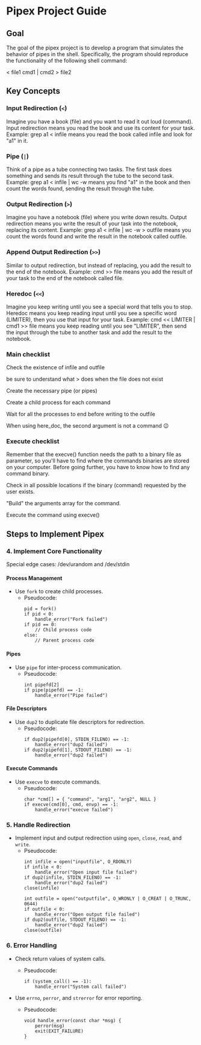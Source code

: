 # Pipex Project Guide

## Goal
The goal of the pipex project is to develop a program that simulates the behavior of pipes in the shell. Specifically, the program should reproduce the functionality of the following shell command:

< file1 cmd1 | cmd2 > file2

## Key Concepts

### Input Redirection (`<`)
Imagine you have a book (file) and you want to read it out loud (command).
Input redirection means you read the book and use its content for your task.
Example: grep a1 < infile means you read the book called infile and look for "a1" in it.

### Pipe (`|`)
Think of a pipe as a tube connecting two tasks.
The first task does something and sends its result through the tube to the second task.
Example: grep a1 < infile | wc -w means you find "a1" in the book and then count the words found, sending the result through the tube.

### Output Redirection (`>`)
Imagine you have a notebook (file) where you write down results.
Output redirection means you write the result of your task into the notebook, replacing its content.
Example: grep a1 < infile | wc -w > outfile means you count the words found and write the result in the notebook called outfile.

### Append Output Redirection (`>>`)
Similar to output redirection, but instead of replacing, you add the result to the end of the notebook.
Example: cmd >> file means you add the result of your task to the end of the notebook called file.

### Heredoc (`<<`)
Imagine you keep writing until you see a special word that tells you to stop.
Heredoc means you keep reading input until you see a specific word (LIMITER), then you use that input for your task.
Example: cmd << LIMITER | cmd1 >> file means you keep reading until you see "LIMITER", then send the input through the tube to another task and add the result to the notebook.


### Main checklist

Check the existence of infile and outfile


be sure to understand what > does when the file does not exist


Create the necessary pipe (or pipes)


Create a child process for each command


Wait for all the processes to end before writing to the outfile

When using here_doc, the second argument is not a command 😉

### Execute checklist

Remember that the execve() function needs the path to a binary file as parameter, so you'll have to find where the commands binaries are stored on your computer. Before going further, you have to know how to find any command binary.


Check in all possible locations if the binary (command) requested by the user exists.


"Build" the arguments array for the command.

Execute the command using execve()

## Steps to Implement Pipex

### 4. Implement Core Functionality

Special edge cases: /dev/urandom and /dev/stdin

#### Process Management
- Use `fork` to create child processes.
  - Pseudocode:
    ```
    pid = fork()
    if pid < 0:
        handle_error("Fork failed")
    if pid == 0:
        // Child process code
    else:
        // Parent process code
    ```

#### Pipes
- Use `pipe` for inter-process communication.
  - Pseudocode:
    ```
    int pipefd[2]
    if pipe(pipefd) == -1:
        handle_error("Pipe failed")
    ```

#### File Descriptors
- Use `dup2` to duplicate file descriptors for redirection.
  - Pseudocode:
    ```
    if dup2(pipefd[0], STDIN_FILENO) == -1:
        handle_error("dup2 failed")
    if dup2(pipefd[1], STDOUT_FILENO) == -1:
        handle_error("dup2 failed")
    ```

#### Execute Commands
- Use `execve` to execute commands.
  - Pseudocode:
    ```
    char *cmd[] = { "command", "arg1", "arg2", NULL }
    if execve(cmd[0], cmd, envp) == -1:
        handle_error("execve failed")
    ```

### 5. Handle Redirection
- Implement input and output redirection using `open`, `close`, `read`, and `write`.
  - Pseudocode:
    ```
    int infile = open("inputfile", O_RDONLY)
    if infile < 0:
        handle_error("Open input file failed")
    if dup2(infile, STDIN_FILENO) == -1:
        handle_error("dup2 failed")
    close(infile)

    int outfile = open("outputfile", O_WRONLY | O_CREAT | O_TRUNC, 0644)
    if outfile < 0:
        handle_error("Open output file failed")
    if dup2(outfile, STDOUT_FILENO) == -1:
        handle_error("dup2 failed")
    close(outfile)
    ```

### 6. Error Handling
- Check return values of system calls.
  - Pseudocode:
    ```
    if (system_call() == -1):
        handle_error("System call failed")
    ```

- Use `errno`, `perror`, and `strerror` for error reporting.
  - Pseudocode:
    ```
    void handle_error(const char *msg) {
        perror(msg)
        exit(EXIT_FAILURE)
    }
    ```
